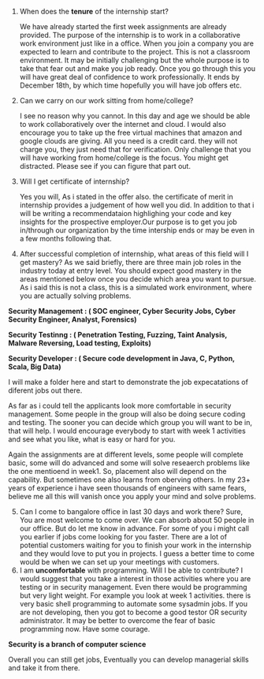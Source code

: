 1. When does the **tenure** of the internship start?

   We have already started the first week assignments are already provided. The purpose of the internship is to work in a collaborative work environment just like in a office. When you join a company you are expected to learn and contribute to the project. This is not a classroom environment. It may be initially challenging but the whole purpose is to take that fear out and make you job ready. Once you go through this you will have great deal of confidence to work professionally. It ends by December 18th, by which time hopefully you will have job offers etc. 

2. Can we carry on our work sitting from home/college?
   
   I see no reason why you cannot. In this day and age we should be able to work collaboratively over the internet and cloud. I would also encourage you to take up the free virtual machines that amazon and google clouds are giving. All you need is a credit card. they will not charge you, they just need that for verification. Only challenge that you will have working from home/college is the focus. You might get distracted. Please see if you can figure that part out.

3. Will I get certificate of internship?

   Yes you will, As i stated in the offer also. the certificate of merit in internship provides a judgement of how well you did. In addition to that i will be writing a recommendataion highlighing your code and key insights for the prospective employer.Our purpose is to get you job in/through our organization by the time intership ends or may be even in a few months following that. 

4. After successful completion of internship, what areas of this field will I get mastery?
   As we said briefly, there are three main job roles in the industry today at entry level. You should expect good mastery in the areas mentioned below once you decide which area you want to pursue. As i said this is not a class, this is a simulated work environment, where you are actually solving problems. 

**Security Management : ( SOC engineer, Cyber Security Jobs, Cyber Security Engineer, Analyst, Forensics)**

**Security Testinng : ( Penetration Testing, Fuzzing, Taint Analysis, Malware Reversing, Load testing, Exploits)**

**Security Developer : ( Secure code development in Java, C, Python, Scala, Big Data)**

I will make a folder here and start to demonstrate the job expecatations of diferent jobs out there. 

As far as i could tell the applicants look more comfortable in security management. Some people in the group will also be doing secure coding and testing. The sooner you can decide which group you will want to be in, that will help. I would encourage everybody to start with week 1 activities and see what you like, what is easy or hard for you. 

Again the assignments are at different levels, some people will complete basic, some will do advanced and some will solve reseaerch problems like the one mentioend in week1. So, placement also will depend on the capability. But sometimes one also learns from oberving others. In my 23+ years of experience i have seen thousands of engineers with same fears, believe me all this will vanish once you apply your mind and solve problems. 

5. Can I come to bangalore office in last 30 days and work there?
   Sure, You are most welcome to come over. We can absorb about 50 people in our office. But do let me know in advance. For some of you i might call you earlier if jobs come looking for you faster. There are a lot of potential customers waiting for you to finish your work in the internship and they would love to put you in projects. I guess a better time to come would be when we can set up your meetings with customers. 
6. I am **uncomfortable** with programming. Will I be able to contribute?
   I would suggest that you take a interest in those activities where you are testing or in security management. Even there would be programming but very light weight. For example you look at week 1 activities. there is very basic shell programming to automate some sysadmin jobs. If you are not developing, then you got to become a good testor OR security administrator. It may be better to overcome the fear of basic programming now. Have some courage. 

**Security is a branch of computer science**

Overall you can still get jobs, Eventually you can develop managerial skills and take it from there. 


